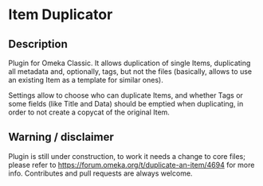 # Item Duplicator

## Description

Plugin for Omeka Classic. It allows duplication of single Items, duplicating all metadata and, optionally, tags, but not the files (basically, allows to use an existing Item as a template for similar ones).

Settings allow to choose who can duplicate Items, and whether Tags or some fields (like Title and Data) should be emptied when duplicating, in order to not create a copycat of the original Item.

## Warning / disclaimer

Plugin is still under construction, to work it needs a change to core files; please refer to https://forum.omeka.org/t/duplicate-an-item/4694 for more info. Contributes and pull requests are always welcome.
